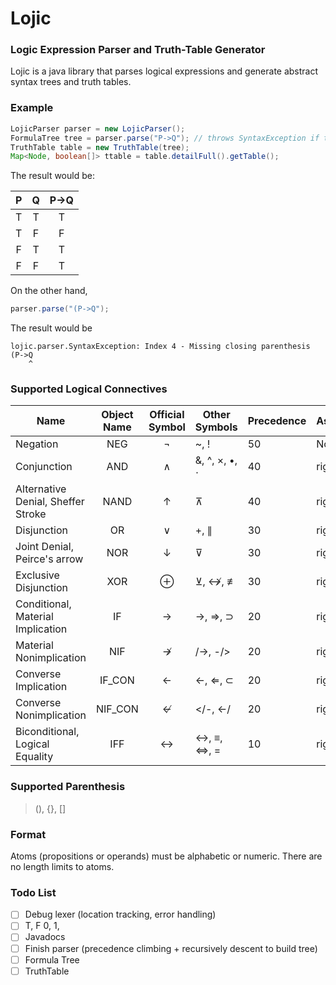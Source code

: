 # Lojic
### Logic Expression Parser and Truth-Table Generator
Lojic is a java library that parses logical expressions and generate
abstract syntax trees and truth tables.

### Example
```java
LojicParser parser = new LojicParser();
FormulaTree tree = parser.parse("P->Q"); // throws SyntaxException if the syntax is incorrect
TruthTable table = new TruthTable(tree);
Map<Node, boolean[]> ttable = table.detailFull().getTable();
```
The result would be:

P|Q|P->Q
:---:|:---:|:----:
T|T| T
T|F| F
F|T| T
F|F| T

On the other hand,
```java
parser.parse("(P->Q");
```
The result would be
```
lojic.parser.SyntaxException: Index 4 - Missing closing parenthesis
(P->Q
    ^
```

### Supported Logical Connectives
Name|Object Name|Official Symbol|Other Symbols|Precedence|Associativity
----|:---------:|:-------------:|-------------|----------|-------------
Negation|NEG|¬|~, !|50|None
Conjunction|AND|∧|&, ^, ×, •, ⋅|40|right
Alternative Denial, Sheffer Stroke|NAND|↑|⊼|40|right
Disjunction|OR|∨|+, ∥|30|right
Joint Denial, Peirce's arrow|NOR|↓|⊽|30|right
Exclusive Disjunction|XOR|⊕|⊻, ↮, ≢|30|right
Conditional, Material Implication|IF|→|->, ⇒, ⊃|20|right
Material Nonimplication|NIF|↛|/->, -/>|20|right
Converse Implication|IF_CON|←|<-, ⇐, ⊂|20|right
Converse Nonimplication|NIF_CON|↚|</-, <-/|20|right
Biconditional, Logical Equality|IFF|↔|<->, ≡, ⇔, =|10|right

### Supported Parenthesis
> (), {}, []

### Format
Atoms (propositions or operands) must be alphabetic or numeric.
There are no length limits to atoms.

### Todo List
- [ ] Debug lexer (location tracking, error handling)
- [ ] T, F 0, 1,
- [ ] Javadocs
- [ ] Finish parser (precedence climbing + recursively descent to build tree)
- [ ] Formula Tree
- [ ] TruthTable